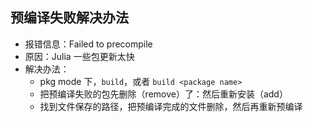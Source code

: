 ## 预编译失败解决办法

- 报错信息：Failed to precompile
- 原因：Julia 一些包更新太快
- 解决办法：
  + pkg mode 下，`build`，或者 `build <package name>`
  + 把预编译失败的包先删除（remove）了：然后重新安装（add）
  + 找到文件保存的路径，把预编译完成的文件删除，然后再重新预编译

